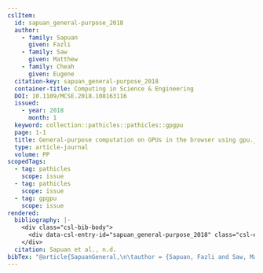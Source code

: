 ```yaml
---
cslItem:
  id: sapuan_general-purpose_2018
  author:
    - family: Sapuan
      given: Fazli
    - family: Saw
      given: Matthew
    - family: Cheah
      given: Eugene
  citation-key: sapuan_general-purpose_2018
  container-title: Computing in Science & Engineering
  DOI: 10.1109/MCSE.2018.108163116
  issued:
    - year: 2018
      month: 1
  keyword: collection::pathicles::pathicles::gpgpu
  page: 1-1
  title: General-purpose computation on GPUs in the browser using gpu.js
  type: article-journal
  volume: PP
scopedTags:
  - tag: pathicles
    scope: issue
  - tag: pathicles
    scope: issue
  - tag: gpgpu
    scope: issue
rendered:
  bibliography: |-
    <div class="csl-bib-body">
      <div data-csl-entry-id="sapuan_general-purpose_2018" class="csl-entry">Sapuan, F., Saw, M., &#38; Cheah, E. n.d.. General-purpose computation on GPUs in the browser using gpu.js. <i>Computing in Science &#38; Engineering</i>, <i>PP</i>, 1–1. https://doi.org/10.1109/MCSE.2018.108163116</div>
    </div>
  citation: Sapuan et al., n.d.
bibTex: "@article{SapuanGeneral,\n\tauthor = {Sapuan, Fazli and Saw, Matthew and Cheah, Eugene},\n\tjournal = {Computing in Science & Engineering},\n\tpages = {1--1},\n\ttitle = {General-purpose computation on {GPUs} in the browser using gpu.js},\n\tvolume = {PP},\n}\n\n"
---
```

